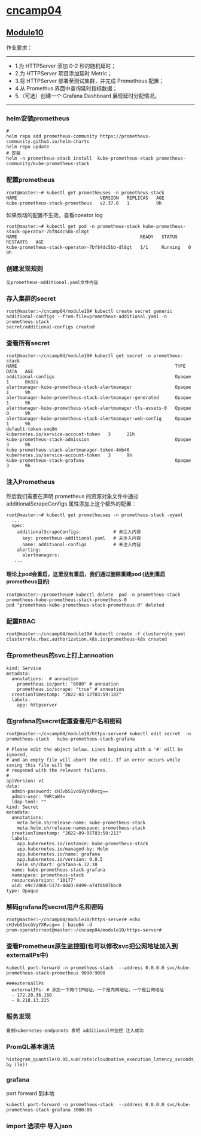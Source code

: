 # [cncamp04](https://github.com/realpeiqi/cncamp04/)

## [Module10](https://github.com/realpeiqi/cncamp04/tree/main/moudle10)

作业要求：

------

- 1.为 HTTPServer 添加 0-2 秒的随机延时；
- 2.为 HTTPServer 项目添加延时 Metric；
- 3.将 HTTPServer 部署至测试集群，并完成 Prometheus 配置；
- 4.从 Promethus 界面中查询延时指标数据；
- 5.（可选）创建一个 Grafana Dashboard 展现延时分配情况。



------

### helm安装prometheus

```
#
helm repo add prometheus-community https://prometheus-community.github.io/helm-charts
helm repo update
# 安装
helm -n prometheus-stack install  kube-prometheus-stack prometheus-community/kube-prometheus-stack 
```

### 配置prometheus

``` 
root@master:~# kubectl get prometheuses -n prometheus-stack
NAME                               VERSION   REPLICAS   AGE
kube-prometheus-stack-prometheus   v2.37.0   1          9h
```

如果改动的配置不生效，查看opeator log

``` 
root@master:~# kubectl get pod -n prometheus-stack kube-prometheus-stack-operator-7bf84dc5bb-dl8gt
NAME                                              READY   STATUS    RESTARTS   AGE
kube-prometheus-stack-operator-7bf84dc5bb-dl8gt   1/1     Running   0          9h
```



### 创建发现规则

```
见prometheus-additional.yaml文件内容
```

### 存入集群的secret

```
root@master:~/cncamp04/module10# kubectl create secret generic additional-configs --from-file=prometheus-additional.yaml -n  prometheus-stack
secret/additional-configs created
```

### 查看所有secret

``` 
root@master:~/cncamp04/module10# kubectl get secret -n prometheus-stack
NAME                                                           TYPE                                  DATA   AGE
additional-configs                                             Opaque                                1      8m32s
alertmanager-kube-prometheus-stack-alertmanager                Opaque                                1      9h
alertmanager-kube-prometheus-stack-alertmanager-generated      Opaque                                1      9h
alertmanager-kube-prometheus-stack-alertmanager-tls-assets-0   Opaque                                0      9h
alertmanager-kube-prometheus-stack-alertmanager-web-config     Opaque                                1      9h
default-token-smq8m                                            kubernetes.io/service-account-token   3      21h
kube-prometheus-stack-admission                                Opaque                                3      9h
kube-prometheus-stack-alertmanager-token-4mb46                 kubernetes.io/service-account-token   3      9h
kube-prometheus-stack-grafana                                  Opaque                                3      9h
```



### 注入Prometheus

然后我们需要在声明 prometheus 的资源对象文件中通过 additionalScrapeConfigs 属性添加上这个额外的配置：

```
root@master:~# kubectl get prometheuses -n prometheus-stack -oyaml
  ...
  spec:
    additionalScrapeConfigs:			# 未注入内容
      key: prometheus-additional.yaml 	# 未注入内容
      name: additional-configs 			# 未注入内容
    alerting:
      alertmanagers:
   ...
```



#### 理论上pod会重启，这里没有重启，我们通过删除重建pod (达到重启prometheus目的)

```
root@master:~/prometheus# kubectl delete  pod -n prometheus-stack prometheus-kube-prometheus-stack-prometheus-0 
pod "prometheus-kube-prometheus-stack-prometheus-0" deleted
```

### 配置RBAC

```
root@master:~/cncamp04/module10# kubectl create -f clusterrole.yaml 
clusterrole.rbac.authorization.k8s.io/prometheus-k8s created
```

### 在prometheus的svc上打上annoation

```
kind: Service
metadata:
  annotations:  # annoation
    prometheus.io/port: "8080" # annoation
    prometheus.io/scrape: "true" # annoation
  creationTimestamp: "2022-03-12T03:59:18Z"
  labels:
    app: httpserver
```



### 在grafana的secret配置查看用户名和密码

``` 
root@master:~/cncamp04/module10/https-server# kubectl edit secret  -n prometheus-stack   kube-prometheus-stack-grafana

# Please edit the object below. Lines beginning with a '#' will be ignored,
# and an empty file will abort the edit. If an error occurs while saving this file will be
# reopened with the relevant failures.
#
apiVersion: v1
data:
  admin-password: cHJvbS1vcGVyYXRvcg==
  admin-user: YWRtaW4=
  ldap-toml: ""
kind: Secret
metadata:
  annotations:
    meta.helm.sh/release-name: kube-prometheus-stack
    meta.helm.sh/release-namespace: prometheus-stack
  creationTimestamp: "2022-09-05T03:50:21Z"
  labels:
    app.kubernetes.io/instance: kube-prometheus-stack
    app.kubernetes.io/managed-by: Helm
    app.kubernetes.io/name: grafana
    app.kubernetes.io/version: 9.0.5
    helm.sh/chart: grafana-6.32.10
  name: kube-prometheus-stack-grafana
  namespace: prometheus-stack
  resourceVersion: "10177"
  uid: e9c72068-5174-4dd3-8499-a74f8b07bbc8
type: Opaque

```

### 解码grafana的secret用户名和密码

``` 
root@master:~/cncamp04/module10/https-server# echo cHJvbS1vcGVyYXRvcg== | base64 -d
prom-operatorroot@master:~/cncamp04/module10/https-server# 
```

### 查看Prometheus原生监控图(也可以修改svc把公网地址加入到externallPs中)

```
kubectl port-forward -n prometheus-stack  --address 0.0.0.0 svc/kube-prometheus-stack-prometheus 9090:9090

###externallPs
  externalIPs: # 添加一下两个IP地址，一个是内网地址，一个是公网地址
  - 172.20.36.160  
  - 8.218.13.225
```



### 服务发现 

``` 
看到kubernetes-endponnts 表明 additional中监控 注入成功
```



### PromQL基本语法

```PromQL
histogram_quantile(0.95,sum(rate(cloudnative_execution_latency_seconds_bucket[5m])) by (le))
```



###  grafana

port forward 到本地

```
kubectl port-forward -n prometheus-stack  --address 0.0.0.0 svc/kube-prometheus-stack-grafana 3000:80
```



### import 选项中 导入json 